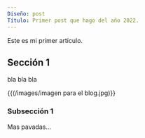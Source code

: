 ```yaml
---
Diseño: post
Título: Primer post que hago del año 2022.
---
```


Este es mi primer artículo.

## Sección 1

bla bla bla

{{(/images/imagen para el blog.jpg)}}



### Subsección 1

Mas pavadas...
